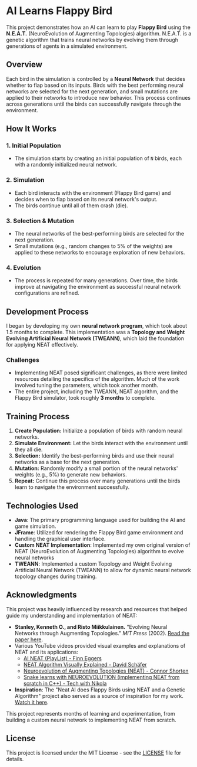# AI Learns Flappy Bird

This project demonstrates how an AI can learn to play **Flappy Bird** using the **N.E.A.T.** (NeuroEvolution of Augmenting Topologies) algorithm. N.E.A.T. is a genetic algorithm that trains neural networks by evolving them through generations of agents in a simulated environment.

## Overview

Each bird in the simulation is controlled by a **Neural Network** that decides whether to flap based on its inputs. Birds with the best performing neural networks are selected for the next generation, and small mutations are applied to their networks to introduce new behavior. This process continues across generations until the birds can successfully navigate through the environment.

## How It Works

### 1. Initial Population
- The simulation starts by creating an initial population of `N` birds, each with a randomly initialized neural network.

### 2. Simulation
- Each bird interacts with the environment (Flappy Bird game) and decides when to flap based on its neural network's output.
- The birds continue until all of them crash (die).

### 3. Selection & Mutation
- The neural networks of the best-performing birds are selected for the next generation.
- Small mutations (e.g., random changes to 5% of the weights) are applied to these networks to encourage exploration of new behaviors.

### 4. Evolution
- The process is repeated for many generations. Over time, the birds improve at navigating the environment as successful neural network configurations are refined.

## Development Process

I began by developing my own **neural network program**, which took about 1.5 months to complete. This implementation was a **Topology and Weight Evolving Artificial Neural Network (TWEANN)**, which laid the foundation for applying NEAT effectively.

### Challenges
- Implementing NEAT posed significant challenges, as there were limited resources detailing the specifics of the algorithm. Much of the work involved tuning the parameters, which took another month.
- The entire project, including the TWEANN, NEAT algorithm, and the Flappy Bird simulator, took roughly **3 months** to complete.

## Training Process

1. **Create Population:** Initialize a population of birds with random neural networks.
2. **Simulate Environment:** Let the birds interact with the environment until they all die.
3. **Selection:** Identify the best-performing birds and use their neural networks as a base for the next generation.
4. **Mutation:** Randomly modify a small portion of the neural networks' weights (e.g., 5%) to generate new behaviors.
5. **Repeat:** Continue this process over many generations until the birds learn to navigate the environment successfully.

## Technologies Used

- **Java**: The primary programming language used for building the AI and game simulation.
- **JFrame**: Utilized for rendering the Flappy Bird game environment and handling the graphical user interface.
- **Custom NEAT Implementation**: Implemented my own original version of NEAT (NeuroEvolution of Augmenting Topologies) algorithm to evolve neural networks
- **TWEANN**: Implemented a custom Topology and Weight Evolving Artificial Neural Network (TWEANN) to allow for dynamic neural network topology changes during training.

## Acknowledgments

This project was heavily influenced by research and resources that helped guide my understanding and implementation of NEAT:

- **Stanley, Kenneth O., and Risto Miikkulainen.** "Evolving Neural Networks through Augmenting Topologies." *MIT Press* (2002). [Read the paper here](https://nn.cs.utexas.edu/downloads/papers/stanley.ec02.pdf).
- Various YouTube videos provided visual examples and explanations of NEAT and its applications:
    - [AI NEAT (PlayList) - Finn Eggers ](https://www.youtube.com/watch?v=VMQOa4-rVxE&list=PLgomWLYGNl1fcL0o4exBShNeCC5tc6s9C&ab_channel=FinnEggers)
    - [NEAT Algorithm Visually Explained - David Schäfer](https://youtu.be/yVtdp1kF0I4?si=SfH0ouURtsrmutv2)
    - [Neuroevolution of Augmenting Topologies (NEAT) - Connor Shorten](https://youtu.be/b3D8jPmcw-g?si=cYXFsVGeuDNijyFI)
    - [Snake learns with NEUROEVOLUTION (implementing NEAT from scratch in C++) - Tech with Nikola](https://youtu.be/lAjcH-hCusg?si=KqwSVm_Ezv7lWrSt)
- **Inspiration**: The "Neat AI does Flappy Birds using NEAT and a Genetic Algorithm" project also served as a source of inspiration for my work. [Watch it here](https://youtu.be/ihX3-WDua2I?si=c3H7H50OZySyGrbp).

This project represents months of learning and experimentation, from building a custom neural network to implementing NEAT from scratch.

## License
This project is licensed under the MIT License - see the [LICENSE](LICENSE) file for details.
